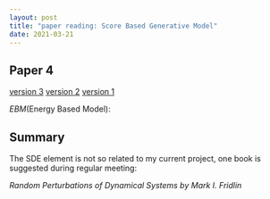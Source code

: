 ```yaml
---
layout: post
title: "paper reading: Score Based Generative Model"
date: 2021-03-21
---
```


## Paper 4

[version 3](https://openreview.net/forum?id=PxTIG12RRHS)
[version 2](https://arxiv.org/abs/1905.07088)
[version 1](https://papers.nips.cc/paper/2019/file/3001ef257407d5a371a96dcd947c7d93-Paper.pdf)

_EBM_(Energy Based Model): <br>

## Summary

The SDE element is not so related to my current project, one book is suggested during regular meeting:

_Random Perturbations of Dynamical Systems by Mark I. Fridlin_
